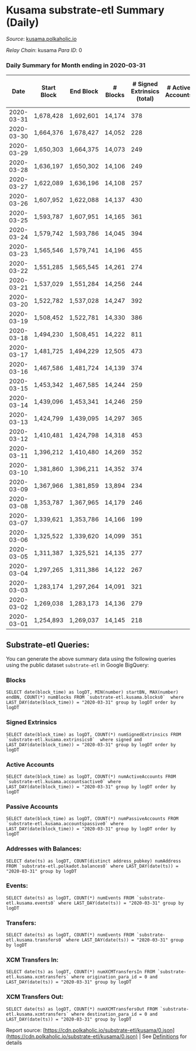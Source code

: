 # Kusama substrate-etl Summary (Daily)

_Source_: [kusama.polkaholic.io](https://kusama.polkaholic.io)

*Relay Chain*: kusama
*Para ID*: 0



### Daily Summary for Month ending in 2020-03-31


| Date | Start Block | End Block | # Blocks | # Signed Extrinsics (total) | # Active Accounts | # Passive | # New | # Addresses with Balances | # Events | # Transfers | # XCM Transfers In | # XCM Transfers Out | Issues | 
| ---- | ----------- | --------- | -------- | --------------------------- | ----------------- | --------- | ----- | ------------------------- | -------- | ----------- | ------------------ | ------------------- | ------ |
| 2020-03-31 | 1,678,428 | 1,692,601 | 14,174 | 378 |  |  |  | 6,201 | 44,715 | 189 ($4,419,714.66) |   |   |  |
| 2020-03-30 | 1,664,376 | 1,678,427 | 14,052 | 228 |  |  |  |  | 42,461 | 78 ($8,311,702.02) |   |   |  |
| 2020-03-29 | 1,650,303 | 1,664,375 | 14,073 | 249 |  |  |  |  | 44,293 | 113 ($2,430,475.87) |   |   |  |
| 2020-03-28 | 1,636,197 | 1,650,302 | 14,106 | 249 |  |  |  |  | 42,648 | 122 ($3,335,066.48) |   |   |  |
| 2020-03-27 | 1,622,089 | 1,636,196 | 14,108 | 257 |  |  |  |  | 42,188 | 115 ($8,541,689.17) |   |   |  |
| 2020-03-26 | 1,607,952 | 1,622,088 | 14,137 | 430 |  |  |  |  | 43,747 | 203 ($8,630,054.61) |   |   |  |
| 2020-03-25 | 1,593,787 | 1,607,951 | 14,165 | 361 |  |  |  |  | 43,041 | 190 ($13,167,020.51) |   |   |  |
| 2020-03-24 | 1,579,742 | 1,593,786 | 14,045 | 394 |  |  |  |  | 43,211 | 191 ($16,509,446.86) |   |   |  |
| 2020-03-23 | 1,565,546 | 1,579,741 | 14,196 | 455 |  |  |  |  | 45,706 | 151 ($6,521,623.43) |   |   |  |
| 2020-03-22 | 1,551,285 | 1,565,545 | 14,261 | 274 |  |  |  |  | 43,852 | 84 ($46,006.97) |   |   |  |
| 2020-03-21 | 1,537,029 | 1,551,284 | 14,256 | 244 |  |  |  |  | 43,734 | 76 ($25,095.79) |   |   |  |
| 2020-03-20 | 1,522,782 | 1,537,028 | 14,247 | 392 |  |  |  |  | 38,327 | 133 ($421,841.40) |   |   |  |
| 2020-03-19 | 1,508,452 | 1,522,781 | 14,330 | 386 |  |  |  |  | 32,671 | 39 ($1,892,628.48) |   |   |  |
| 2020-03-18 | 1,494,230 | 1,508,451 | 14,222 | 811 |  |  |  |  | 33,548 | 83 ($13,459,749.73) |   |   |  |
| 2020-03-17 | 1,481,725 | 1,494,229 | 12,505 | 473 |  |  |  |  | 36,092 | 87 ($5,152,993.22) |   |   |  |
| 2020-03-16 | 1,467,586 | 1,481,724 | 14,139 | 374 |  |  |  |  | 43,185 | 186 ($8,454,217.19) |   |   |  |
| 2020-03-15 | 1,453,342 | 1,467,585 | 14,244 | 259 |  |  |  |  | 41,634 | 126 ($7,563,389.83) |   |   |  |
| 2020-03-14 | 1,439,096 | 1,453,341 | 14,246 | 259 |  |  |  |  | 41,809 | 106 ($1,275,972.43) |   |   |  |
| 2020-03-13 | 1,424,799 | 1,439,095 | 14,297 | 365 |  |  |  |  | 42,396 | 167 ($20,176,748.62) |   |   |  |
| 2020-03-12 | 1,410,481 | 1,424,798 | 14,318 | 453 |  |  |  |  | 42,376 | 244 ($28,923,744.81) |   |   |  |
| 2020-03-11 | 1,396,212 | 1,410,480 | 14,269 | 352 |  |  |  |  | 41,478 | 228 ($26,387,739.06) |   |   |  |
| 2020-03-10 | 1,381,860 | 1,396,211 | 14,352 | 374 |  |  |  |  | 41,811 | 153 ($2,571,858.27) |   |   |  |
| 2020-03-09 | 1,367,966 | 1,381,859 | 13,894 | 234 |  |  |  |  | 39,627 | 140 ($20,793,412.93) |   |   |  |
| 2020-03-08 | 1,353,787 | 1,367,965 | 14,179 | 246 |  |  |  |  | 40,385 | 173 ($12,259,448.84) |   |   |  |
| 2020-03-07 | 1,339,621 | 1,353,786 | 14,166 | 199 |  |  |  |  | 40,077 | 139 ($6,680,371.99) |   |   |  |
| 2020-03-06 | 1,325,522 | 1,339,620 | 14,099 | 351 |  |  |  |  | 40,737 | 271 ($40,354,872.49) |   |   |  |
| 2020-03-05 | 1,311,387 | 1,325,521 | 14,135 | 277 |  |  |  |  | 40,653 | 176 ($15,633,817.51) |   |   |  |
| 2020-03-04 | 1,297,265 | 1,311,386 | 14,122 | 267 |  |  |  |  | 40,702 | 160 ($4,445,672.41) |   |   |  |
| 2020-03-03 | 1,283,174 | 1,297,264 | 14,091 | 321 |  |  |  |  | 40,931 | 196 ($26,489,755.39) |   |   |  |
| 2020-03-02 | 1,269,038 | 1,283,173 | 14,136 | 279 |  |  |  |  | 40,794 | 154 ($16,269,731.64) |   |   |  |
| 2020-03-01 | 1,254,893 | 1,269,037 | 14,145 | 218 |  |  |  |  | 40,572 | 136 ($2,905,510.16) |   |   |  |

## Substrate-etl Queries:
You can generate the above summary data using the following queries using the public dataset `substrate-etl` in Google BigQuery:


### Blocks
```
SELECT date(block_time) as logDT, MIN(number) startBN, MAX(number) endBN, COUNT(*) numBlocks FROM `substrate-etl.kusama.blocks0`  where LAST_DAY(date(block_time)) = "2020-03-31" group by logDT order by logDT
```


### Signed Extrinsics
```
SELECT date(block_time) as logDT, COUNT(*) numSignedExtrinsics FROM `substrate-etl.kusama.extrinsics0`  where signed and LAST_DAY(date(block_time)) = "2020-03-31" group by logDT order by logDT
```


### Active Accounts
```
SELECT date(block_time) as logDT, COUNT(*) numActiveAccounts FROM `substrate-etl.kusama.accountsactive0` where LAST_DAY(date(block_time)) = "2020-03-31" group by logDT order by logDT
```


### Passive Accounts
```
SELECT date(block_time) as logDT, COUNT(*) numPassiveAccounts FROM `substrate-etl.kusama.accountspassive0` where LAST_DAY(date(block_time)) = "2020-03-31" group by logDT order by logDT
```


### Addresses with Balances:
```
SELECT date(ts) as logDT, COUNT(distinct address_pubkey) numAddress FROM `substrate-etl.polkadot.balances0` where LAST_DAY(date(ts)) = "2020-03-31" group by logDT
```


### Events:
```
SELECT date(ts) as logDT, COUNT(*) numEvents FROM `substrate-etl.kusama.events0` where LAST_DAY(date(ts)) = "2020-03-31" group by logDT
```


### Transfers:
```
SELECT date(ts) as logDT, COUNT(*) numEvents FROM `substrate-etl.kusama.transfers0` where LAST_DAY(date(ts)) = "2020-03-31" group by logDT
```


### XCM Transfers In:
```
SELECT date(ts) as logDT, COUNT(*) numXCMTransfersIn FROM `substrate-etl.kusama.xcmtransfers` where origination_para_id = 0 and LAST_DAY(date(ts)) = "2020-03-31" group by logDT
```


### XCM Transfers Out:
```
SELECT date(ts) as logDT, COUNT(*) numXCMTransfersOut FROM `substrate-etl.kusama.xcmtransfers` where destination_para_id = 0 and LAST_DAY(date(ts)) = "2020-03-31" group by logDT
```



Report source: [https://cdn.polkaholic.io/substrate-etl/kusama/0.json](https://cdn.polkaholic.io/substrate-etl/kusama/0.json) | See [Definitions](/DEFINITIONS.md) for details
